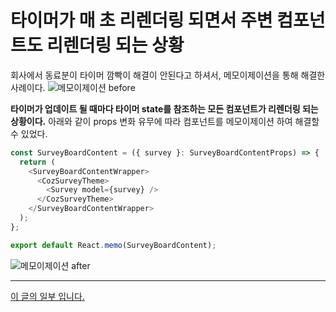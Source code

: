 # 타이머가 매 초 리렌더링 되면서 주변 컴포넌트도 리렌더링 되는 상황

회사에서 동료분이 타이머 깜빡이 해결이 안된다고 하셔서, 메모이제이션을 통해 해결한 사례이다.
![메모이제이션 before](https://www.datocms-assets.com/107137/1700459310-form-memo-before.gif)

**타이머가 업데이트 될 때마다 타이머 state를 참조하는 모든 컴포넌트가 리렌더링 되는 상황이다.**
아래와 같이 props 변화 유무에 따라 컴포넌트를 메모이제이션 하여 해결할 수 있었다.

```typescript
const SurveyBoardContent = ({ survey }: SurveyBoardContentProps) => {
  return (
    <SurveyBoardContentWrapper>
      <CozSurveyTheme>
        <Survey model={survey} />
      </CozSurveyTheme>
    </SurveyBoardContentWrapper>
  );
};

export default React.memo(SurveyBoardContent);
```

![메모이제이션 after](https://www.datocms-assets.com/107137/1700459320-form-memo-after.gif)

---

[이 글의 일부 입니다.](https://www.wnsdufdl.com/post/B1IEFQkSSwKAiQChDCpksQ)
